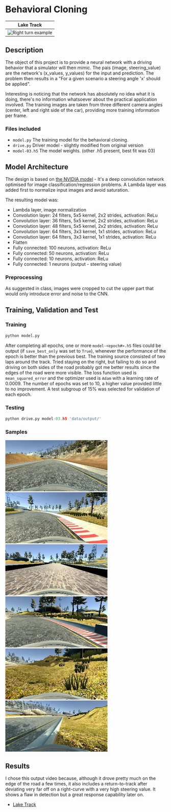 Behavioral Cloning
======


|Lake Track|
|:--------:|
|![Right turn example](docs/CarND-P3-right-curve.gif)|

## Description

The object of this project is to provide a neural network with a driving behavior that a simulator will then mimic. The pais (image, steering_value) are the network's (x_values, y_values) for the input and prediction. The problem then results in a "For a given scenario a steering angle 'x' should be applied".

Interesting is noticing that the network has absolutely no idea what it is doing, there's no information whatsoever about the practical application involved. 
The training images are taken from three different camera angles (center, left and right side of the car), providing more training information per frame.

### Files included

- `model.py` The training model for the behavioral cloning.
- `drive.py` Driver model - slightly modified from original version
- `model-03.h5` The model weights. (other .h5 present, best fit was 03)

## Model Architecture

The design is based on [the NVIDIA model](https://devblogs.nvidia.com/parallelforall/deep-learning-self-driving-cars/) - It's a deep convolution network optimised for image classification/regression problems. A Lambda layer was added first to normalize input images and avoid saturation.

The resulting model was:

- Lambda layer, image normalization
- Convolution layer:  24 filters, 5x5 kernel, 2x2 strides, activation: ReLu
- Convolution layer:  36 filters, 5x5 kernel, 2x2 strides, activation: ReLu
- Convolution layer:  48 filters, 5x5 kernel, 2x2 strides, activation: ReLu
- Convolution layer:  64 filters, 3x3 kernel, 1x1 strides, activation: ReLu
- Convolution layer:  64 filters, 3x3 kernel, 1x1 strides, activation: ReLu
- Flatten
- Fully connected:   100 neurons, activation: ReLu
- Fully connected:    50 neurons, activation: ReLu
- Fully connected:    10 neurons, activation: ReLu
- Fully connected:     1 neurons (output - steering value)

### Preprocessing

As suggested in class, images were cropped to cut the upper part that would only introduce error and noise to the CNN.

## Training, Validation and Test

### Training 
```python
python model.py
```
After completing all epochs, one or more `model-<epoch#>.h5` files could be output (if `save_best_only` was set to `True`), whenever the performance of the epoch is better than the previous best.
The training source consisted of two laps around the track. Tried staying on the right, but failing to do so and driving on both sides of the road probably got me better results since the edges of the road were more visible.
The loss function used is `mean_squared_error` and the optimizer used is `Adam` with a learning rate of 0.0009.
The number of epochs was set to 10, a higher value provided little to no improvement.
A test subgroup of 15% was selected for validation of each epoch. 

### Testing
```python
python drive.py model-03.h5 'data/output/'
```
### Samples
![1](docs/2019_06_27_20_10_24_934.jpg)![2](docs/2019_06_27_20_11_08_644.jpg)![3](docs/2019_06_27_20_11_41_379.jpg)![4](docs/2019_06_27_20_12_02_083.jpg)![5](docs/2019_06_27_20_12_08_479.jpg)![6](docs/2019_06_27_20_12_13_619.jpg)

## Results

I chose this output video because, although it drove pretty much on the edge of the road a few times, it also includes a return-to-track after deviating very far off on a right-curve with a very high steering value. It shows a flaw in detection but a great response capability later on.

- [Lake Track](docs/output.mp4)
